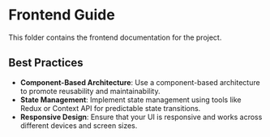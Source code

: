 # Frontend Guide

This folder contains the frontend documentation for the project.

## Best Practices
- **Component-Based Architecture**: Use a component-based architecture to promote reusability and maintainability.
- **State Management**: Implement state management using tools like Redux or Context API for predictable state transitions.
- **Responsive Design**: Ensure that your UI is responsive and works across different devices and screen sizes.
